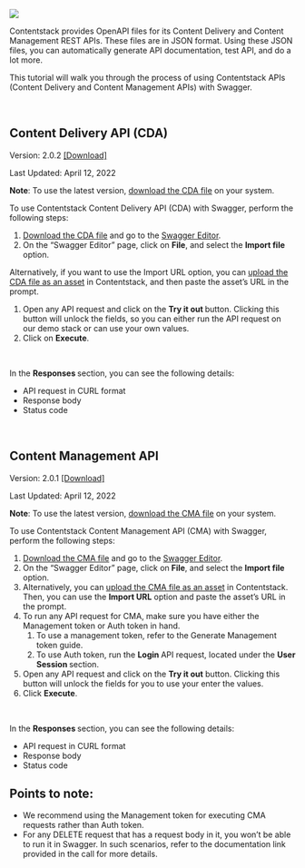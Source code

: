 <img
  src="https://images.contentstack.io/v3/assets/bltc5a09bf374882538/blt8f67099538d234d7/600a87ac6215cf0f9a18c467/contentstack_icon.svg" />
<br>
<p>Contentstack provides OpenAPI files for its Content Delivery and Content Management REST APIs. These files are in
  JSON format. Using these JSON files, you can automatically generate API documentation, test API, and do a lot more.
</p>
<p>This tutorial will walk you through the process of using Contentstack APIs (Content Delivery and Content Management
  APIs) with Swagger.</p><br>
<h2>Content Delivery API (CDA)</h2>
<p>Version: 2.0.2 <a
    href="https://assets.contentstack.io/v3/assets/blt02f7b45378b008ee/bltcca6e1e737dabee0/cda-openapi-3.json?v=2.0.2&disposition=download">[Download]</a></p>
<p>Last Updated: April 12, 2022</p>
<p><strong>Note</strong>: To use the latest version, <a
    href="https://assets.contentstack.io/v3/assets/blt02f7b45378b008ee/bltcca6e1e737dabee0/cda-openapi-3.json?v=2.0.2&disposition=download">download
    the CDA file</a> on your system. </p>
<p>To use Contentstack Content Delivery API (CDA) with Swagger, perform the following steps: </p>
<ol>
  <li><a
      href="https://assets.contentstack.io/v3/assets/blt02f7b45378b008ee/bltcca6e1e737dabee0/cda-openapi-3.json?v=2.0.2&disposition=download">Download
      the CDA file</a> and go to the <a href="https://editor.swagger.io/">Swagger Editor</a>.</li>
  <li>On the “Swagger Editor” page, click on <strong>File</strong>, and select the <strong>Import file</strong> option.
  </li>
</ol>
<p>Alternatively, if you want to use the Import URL option, you can <a
    href="https://www.contentstack.com/docs/content-managers/working-with-assets/create-upload-assets/">upload the CDA
    file as an asset</a> in Contentstack, and then paste the asset’s URL in the prompt.</p>
<ol>
  <li>Open any API request and click on the <strong>Try it out </strong>button. Clicking this button will unlock the
    fields, so you can either run the API request on our demo stack or can use your own values.</li>
  <li>Click on <strong>Execute</strong>.</li>
</ol><br>
<p>In the <strong>Responses </strong>section, you can see the following details:</p>
<ul>
  <li>API request in CURL format</li>
  <li>Response body</li>
  <li>Status code </li>
</ul><br>
<h2>Content Management API</h2>
<p>Version: 2.0.1 <a
    href="https://assets.contentstack.io/v3/assets/blt02f7b45378b008ee/blt85399a97399b4ecf/cma-openapi-3.json?v=2.0.1&disposition=download">[Download]</a></p>
<p>Last Updated: April 12, 2022</p>
<p><strong>Note</strong>: To use the latest version, <a
    href="https://assets.contentstack.io/v3/assets/blt02f7b45378b008ee/blt85399a97399b4ecf/cma-openapi-3.json?v=2.0.1&disposition=download">download
    the CMA file</a> on your system. </p>
<p>To use Contentstack Content Management API (CMA) with Swagger, perform the following steps: </p>
<ol>
  <li><a
      href="https://assets.contentstack.io/v3/assets/blt02f7b45378b008ee/blt85399a97399b4ecf/cma-openapi-3.json?v=2.0.1&disposition=download">Download
      the CMA file</a> and go to the <a href="https://editor.swagger.io/">Swagger Editor</a>. </li>
  <li>On the “Swagger Editor” page, click on<strong> File</strong>, and select the <strong>Import file </strong>option.
  </li>
  <li>Alternatively, you can <a
      href="https://www.contentstack.com/docs/content-managers/working-with-assets/create-upload-assets/">upload the CMA
      file as an asset</a> in Contentstack. Then, you can use the <strong>Import URL</strong> option and paste the
    asset’s URL in the prompt. </li>
  <li>To run any API request for CMA, make sure you have either the Management token or Auth token in hand. <ol>
      <li>To use a management token, refer to the Generate Management token guide. </li>
      <li>To use Auth token, run the <strong>Login </strong>API request, located under the <strong>User Session
        </strong>section. </li>
    </ol>
  </li>
  <li>Open any API request and click on the <strong>Try it out</strong> button. Clicking this button will unlock the
    fields for you to use your enter the values. </li>
  <li>Click <strong>Execute</strong>.</li>
</ol><br>
<p>In the <strong>Responses </strong>section, you can see the following details:</p>
<ul>
  <li>API request in CURL format</li>
  <li>Response body</li>
  <li>Status code</li>
</ul>
<h2>Points to note:</h2>
<ul>
  <li>We recommend using the Management token for executing CMA requests rather than Auth token. </li>
  <li>For any DELETE request that has a request body in it, you won’t be able to run it in Swagger. In such scenarios,
    refer to the documentation link provided in the call for more details.</li>
</ul><br>